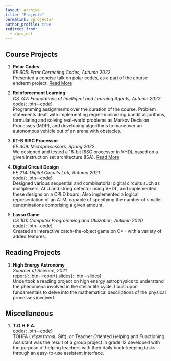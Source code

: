 ```yaml
---
layout: archive
title: "Projects"
permalink: /projects/
author_profile: true
redirect_from:
  - /project
---
```


## Course Projects

1. **Polar Codes**  
_EE 605: Error Correcting Codes, Autumn 2022_  
Presented a concise talk on polar codes, as a part of the course endterm project. [Read More](/projects/polar)    

2. **Reinforcement Learning**  
_CS 747: Foundations of Intelligent and Learning Agents, Autumn 2022_  
[code](https://github.com/Aayush2003/CS747-Assignments){: .btn--code}  
Programming assignments over the duration of the course. Problem statements dealt with implementing regret-minimizing bandit algorithms, formulating and solving real-world problems as Markov Decision Processes (MDP), and developing algorithms to maneuver an autonomous vehicle out of an arena with obstacles.     

3. **IIT-B RISC Processor**  
_EE 309: Microprocessors, Spring 2022_  
We designed and tested a 16-bit RISC processor in VHDL based on a given instruction set architecture (ISA). [Read More](/projects/risc)  

4. **Digital Circuit Design**  
_EE 214: Digital Circuits Lab, Autumn 2021_  
[code](https://github.com/Aayush2003/EE214){: .btn--code}  
Designed various sequential and combinatorial digital circuits such as multiplexers, ALU and string detector using VHDL, and implemented these designs on a CPLD board. Also implemented a logical representation of an ATM, capable of specifying the number of smaller denominations comprising a given amount.   

5. **Lasso Game**  
_CS 101: Computer Programming and Utilization, Autumn 2020_  
[code](https://github.com/Aayush2003/Lasso-Game-CS101){: .btn--code}  
Created an interactive catch-the-object game on C++ with a variety of added features.    

## Reading Projects

1. **High Energy Astronomy**  
_Summer of Science, 2021_  
[report](/files/SoS-2021-Report.pdf){: .btn--report} [slides](/files/SoS-2021-Presentation.pdf){: .btn--slides}  
Undertook a reading project on high energy astrophysics to understand the phenomena involved in the stellar life cycle. I built upon fundamentals to delve into the mathematical descriptions of the physical processes involved.    

## Miscellaneous

1. **T.O.H.F.A.**  
[code](https://github.com/Aayush2003/T.O.H.F.A){: .btn--code}  
TOHFA ( तोहफ़ा _transl_. Gift), or *T*eacher *O*riented *H*elping and *F*unctioning *A*ssistant was the result of a group project in grade 12 developed with the purpose of helping teachers with their daily book-keeping tasks through an easy-to-use assistant interface.    

